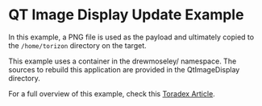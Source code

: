 # QT Image Display Update Example

In this example, a PNG file is used as the payload and ultimately copied to the `/home/torizon` directory on the target.

This example uses a container in the drewmoseley/ namespace.  The sources to rebuild this application are provided in the QtImageDisplay directory.

For a full overview of this example, check this [Toradex Article](https://developer.toradex.com/torizon/torizon-platform/torizon-updates/how-to-use-subsystem-updates/).
